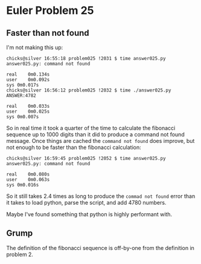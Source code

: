 Euler Problem 25
================

Faster than not found
---------------------

I'm not making this up:

	chicks@silver 16:55:18 problem025 !2031 $ time answer025.py 
	answer025.py: command not found

	real	0m0.134s
	user	0m0.092s
	sys	0m0.017s
	chicks@silver 16:56:12 problem025 !2032 $ time ./answer025.py 
	ANSWER:4782

	real	0m0.033s
	user	0m0.025s
	sys	0m0.007s

So in real time it took a quarter of the time to calculate the fibonacci sequence
up to 1000 digits than it did to produce a command not found message.  Once things
are cached the `command not found` does improve, but not enough to be faster than
the fibonacci calculation:

	chicks@silver 16:59:45 problem025 !2052 $ time answer025.py 
	answer025.py: command not found

	real	0m0.080s
	user	0m0.063s
	sys	0m0.016s

So it still takes 2.4 times as long to produce the `commad not found` error
than it takes to load python, parse the script, and add 4780 numbers.

Maybe I've found something that python is highly performant with.

Grump
-----

The definition of the fibonacci sequence is off-by-one from the definition in problem 2.

